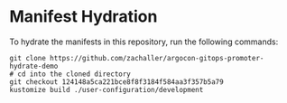 # Manifest Hydration

To hydrate the manifests in this repository, run the following commands:

```shell
git clone https://github.com/zachaller/argocon-gitops-promoter-hydrate-demo
# cd into the cloned directory
git checkout 124148a5ca221bce8f8f3184f584aa3f357b5a79
kustomize build ./user-configuration/development
```
